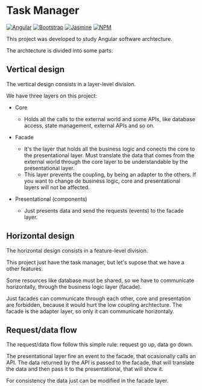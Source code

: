 # Task Manager
[![Angular](https://img.shields.io/badge/Angular-DD0031?style=for-the-badge&logo=angular&logoColor=white)](https://angular.io/)
[![Bootstrap](https://img.shields.io/badge/Bootstrap-563D7C?style=for-the-badge&logo=bootstrap&logoColor=white)](https://getbootstrap.com/)
[![Jasmine](https://img.shields.io/badge/Jasmine-8A4182?style=for-the-badge&logo=Jasmine&logoColor=white)](https://jasmine.github.io/)
[![NPM](https://img.shields.io/badge/npm-CB3837?style=for-the-badge&logo=npm&logoColor=white)](https://www.npmjs.com/)

This project was developed to study Angular software archtecture.

The archtecture is divided into some parts:

## Vertical design

The vertical design consists in a layer-level division.

We have three layers on this project:

- Core
    - Holds all the calls to the external world and some APIs, like database access, state management, external APIs and so on.
    
- Facade
    - It's the layer that holds all the business logic and conects the core to the presentational layer. Must translate the data that comes from the external world through the core layer to be understandable by the presentational layer.
    - This layer prevents the coupling, by being an adapter to the others. If you want to change de business logic, core and presentational layers will not be affected.

- Presentational (components)
    - Just presents data and send the requests (events) to the facade layer.

## Horizontal design

The horizontal design consists in a feature-level division.

This project just have the task manager, but let's supose that we have a other features.

Some resources like database must be shared, so we have to communicate horizontally, through the business logic layer (facade).

Just facades can communicate through each other, core and presentation are forbidden, because it would hurt the low coupling archtecture. The facade is the adapter layer, so only it can communicate horizontaly.

## Request/data flow

The request/data flow follow this simple rule: request go up, data go down.

The presentational layer fire an event to the facade, that ocasionally calls an API.
The data returned by the API is passed to the facade, that will translate the data and then pass it to the presentational, that will show it.

For consistency the data just can be modified in the facade layer.
